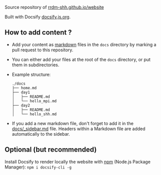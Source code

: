 Source repository of [rrdm-shh.github.io/website](https://rrdm-shh.github.io/website)

Built with Docsify [docsify.js.org](https://docsify.js.org).

## How to add content ?

- Add your content as [markdown](https://github.com/adam-p/markdown-here/wiki/Markdown-Cheatsheet) files in the `docs` directory by marking a pull request to this repository. 

- You can either add your files at the root of the `docs` directory, or put them in subdirectories.

- Example structure:
    ```
    ./docs
    ├── home.md
    ├── day1
    │   ├── README.md
    │   └── hello_mpi.md
    ├── day2
    │   ├── README.md
    │   └── hello_shh.md
    ```

- If you add a new markdown file, don't forget to add it in the [docs/_sidebar.md](docs/_sidebar.md) file. Headers within a Markdown file are added automatically to the sidebar.

## Optional (but recommended)

Install Docsify to render locally the website with [npm](https://www.npmjs.com/get-npm) (Node.js Package Manager): `npm i docsify-cli -g`